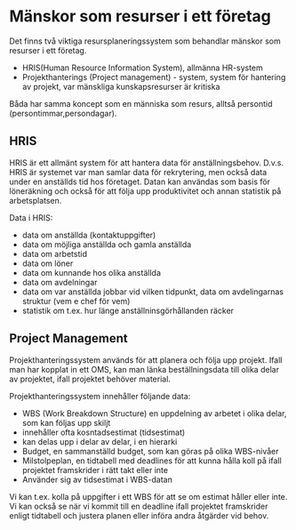 
# Mänskor som resurser i ett företag

Det finns två viktiga resursplaneringssystem som behandlar mänskor som resurser i ett företag.
 - HRIS(Human Resource Information System), allmänna HR-system
 - Projekthanterings (Project management) - system, system för hantering av projekt, var mänskliga kunskapsresurser är kritiska
 
Båda har samma koncept som en människa som resurs, alltså persontid (persontimmar,persondagar). 
 
## HRIS

HRIS är ett allmänt system för att hantera data för anställningsbehov. D.v.s. HRIS är systemet var man samlar data för rekrytering, men också data under en anställds tid hos företaget. Datan kan användas som basis för löneräkning och också för att följa upp produktivitet och annan statistik på arbetsplatsen.

Data i HRIS:

 - data om anställda (kontaktuppgifter)
 - data om möjliga anställda och gamla anställda
 - data om arbetstid
 - data om löner
 - data om kunnande hos olika anställda
 - data om avdelningar
 - data om var anställda jobbar vid vilken tidpunkt, data om avdelingarnas struktur (vem e chef för vem)
 - statistik om t.ex. hur länge anställninsgörhållanden räcker
 

## Project Management

Projekthanteringssystem används för att planera och följa upp projekt. Ifall man har kopplat in ett OMS, kan man länka beställningsdata till olika delar av projektet, ifall projektet behöver material.

Projekthanteringssystem innehåller följande data:

 - WBS (Work Breakdown Structure) en uppdelning av arbetet i olika delar, som kan följas upp skiljt
  - innehåller ofta kosntadsestimat (tidsestimat)
  - kan delas upp i delar av delar, i en hierarki
 - Budget, en sammanställd budget, som kan göras på olika WBS-nivåer
 - Milstolpeplan, en tidtabell med deadlines för att kunna hålla koll på ifall projektet framskrider i rätt takt eller inte
  - Använder sig av tidsestimat i WBS-datan
 
Vi kan t.ex. kolla på uppgifter i ett WBS för att se om estimat håller eller inte. Vi kan också se när vi kommit till en deadline ifall projektet framskrider enligt tidtabell och justera planen eller införa andra åtgärder vid behov.
